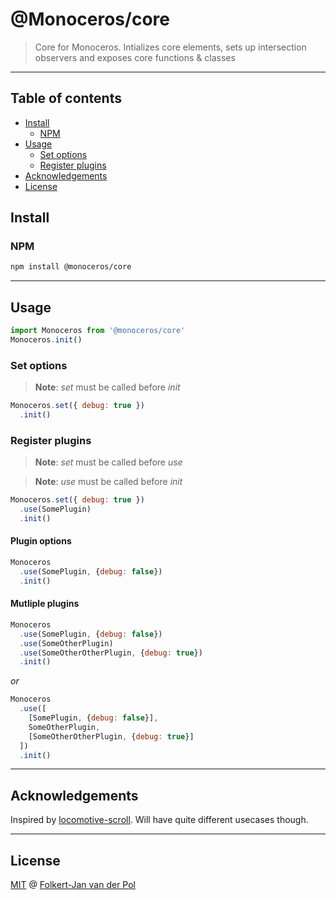 # @Monoceros/core

> Core for Monoceros. Intializes core elements, sets up intersection observers and exposes core functions & classes

* * *

## Table of contents

- [Install](#install)
  - [NPM](#npm)
- [Usage](#usage)
  - [Set options](#set-options)
  - [Register plugins](#register-plugins)
- [Acknowledgements](#acknowledgements)
- [License](#license)

## Install

### NPM

```bash
npm install @monoceros/core
```

* * *

## Usage

```js
import Monoceros from '@monoceros/core'
Monoceros.init()
```

### Set options

> **Note**: _set_ must be called before _init_

```js
Monoceros.set({ debug: true })
  .init()
```

### Register plugins

> **Note**: _set_ must be called before _use_

> **Note**: _use_ must be called before _init_

```js
Monoceros.set({ debug: true })
  .use(SomePlugin)
  .init()
```

#### Plugin options

```js
Monoceros
  .use(SomePlugin, {debug: false})
  .init()
```

#### Mutliple plugins

```js
Monoceros
  .use(SomePlugin, {debug: false})
  .use(SomeOtherPlugin)
  .use(SomeOtherOtherPlugin, {debug: true})
  .init()
```

_or_

```js
Monoceros
  .use([
    [SomePlugin, {debug: false}],
    SomeOtherPlugin,
    [SomeOtherOtherPlugin, {debug: true}]
  ])
  .init()
```

* * *

## Acknowledgements

Inspired by [locomotive-scroll](https://github.com/locomotivemtl/locomotive-scroll). Will have quite different usecases though.

* * *

## License

[MIT](license) @ [Folkert-Jan van der Pol](https://folkertjan.nl)
